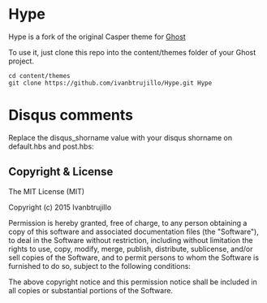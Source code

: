 # Hype

Hype is a fork of the original Casper theme for [Ghost](http://github.com/tryghost/ghost/)

To use it, just clone this repo into the content/themes folder of your Ghost project.

``` 
cd content/themes
git clone https://github.com/ivanbtrujillo/Hype.git Hype
```
# Disqus comments

Replace the disqus_shorname value with your disqus shorname on default.hbs and post.hbs:

## Copyright & License

The MIT License (MIT)

Copyright (c) 2015 Ivanbtrujillo

Permission is hereby granted, free of charge, to any person obtaining a copy of this software and associated documentation files (the "Software"), to deal
in the Software without restriction, including without limitation the rights to use, copy, modify, merge, publish, distribute, sublicense, and/or sell
copies of the Software, and to permit persons to whom the Software is furnished to do so, subject to the following conditions:

The above copyright notice and this permission notice shall be included in all copies or substantial portions of the Software.
